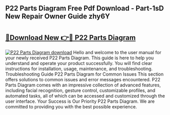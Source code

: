 ## P22 Parts Diagram Free Pdf Download - Part-1sD New Repair Owner Guide zhy6Y

# <h2><a href="http://dfmpzk.blite.top/?on=P22+Parts+Diagram">🔗Download New 👉🔴 P22 Parts Diagram</a></h2>

[![P22 Parts Diagram download](https://i.imgur.com/lujVjoI.png)](http://dfmpzk.blite.top/?on=P22+Parts+Diagram)
Hello and welcome to the user manual for your newly received P22 Parts Diagram. This guide is here to help you understand and operate your product successfully. You will find clear instructions for installation, usage, maintenance, and troubleshooting. Troubleshooting Guide P22 Parts Diagram for Common Issues This section offers solutions to common issues and error messages encountered. P22 Parts Diagram comes with an impressive collection of advanced features, including facial recognition, gesture control, customizable profiles, and automated tasks, all of which can be accessed and customized through the user interface. Your Success is Our Priority P22 Parts Diagram. We are committed to providing you with the best possible experience.
